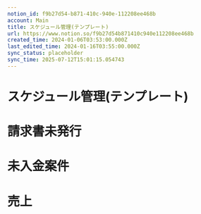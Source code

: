 ```yaml
---
notion_id: f9b27d54-b871-410c-940e-112208ee468b
account: Main
title: スケジュール管理(テンプレート)
url: https://www.notion.so/f9b27d54b871410c940e112208ee468b
created_time: 2024-01-06T03:53:00.000Z
last_edited_time: 2024-01-16T03:55:00.000Z
sync_status: placeholder
sync_time: 2025-07-12T15:01:15.054743
---
```

# スケジュール管理(テンプレート)

# 請求書未発行
# 未入金案件
# 売上